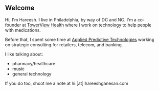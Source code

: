 ## Welcome

Hi, I'm Hareesh. I live in Philadelphia, by way of DC and NC. I'm a co-founder at [TowerView Health](https://towerviewhealth.com) where I work on technology to help people with medications.

Before that, I spent some time at [Applied Predictive Technologies](https://www.predictivetechnologies.com/en) working on strategic consulting for retailers, telecom, and banking.

I like talking about:
- pharmacy/healthcare
- music
- general technology

If you do too, shoot me a note at hi [at] hareeshganesan.com

